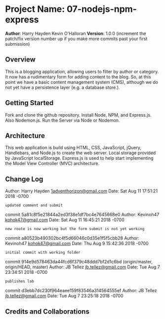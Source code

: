 # Project Name: 07-nodejs-npm-express

**Author**: Harry Hayden Kevin O'Halloran
**Version**: 1.0.0 (increment the patch/fix version number up if you make more commits past your first submission)

## Overview
<!-- Provide a high level overview of what this application is and why you are building it, beyond the fact that it's an assignment for a Code Fellows 301 class. (i.e. What's your problem domain?) -->
This is a blogging application, allowing users to filter by author or category. It now has a rudimentary form for adding content to the blog. So, at this point we have a basic content management system (CMS), although we do not yet have a persistence layer (e.g. a database store.).

## Getting Started
<!-- What are the steps that a user must take in order to build this app on their own machine and get it running? -->
Fork and clone the github repository.
Install Node, NPM, and Express.js. Also Nodemon.js.
Run the Server via Node or Nodemon.

## Architecture
<!-- Provide a detailed description of the application design. What technologies (languages, libraries, etc) you're using, and any other relevant design information. -->
This web application is build using HTML, CSS, JavaScript, jQuery, Handlebars, and Node.js to create the web server. Local storage provided by JavaScript localStorage. Express.js is used to help start implementing the Model View Controller (MVC) architecture.

## Change Log
<!-- Use this are to document the iterative changes made to your application as each feature is successfully implemented. Use time stamps. Here's an examples:

01-01-2001 4:59pm - Application now has a fully-functional express server, with GET and POST routes for the book resource. -->

Author: Harry Hayden <1adventhorizon@gmail.com>
Date:   Sat Aug 11 17:51:21 2018 -0700

    updated comment and submit

commit 5a81c8f5e21844a2ed3f38e1df7bc4e7645668e0
Author: Kevinoh47 <kohok47@gmail.com>
Date:   Sat Aug 11 16:45:21 2018 -0700

    new route is now working but the form submit is not yet working

commit a80523b490302bc4f5d66046c0d35e1f5f5cbb28
Author: Kevinoh47 <kohok47@gmail.com>
Date:   Thu Aug 9 15:42:36 2018 -0700

    initial commit with working folder

commit 914e9d578463da44fcd6f379c48ddd7bf2d1c6bd (origin/master, origin/HEAD, master)
Author: JB Tellez <jb.tellez@gmail.com>
Date:   Tue Aug 7 23:34:51 2018 -0700

    publishes lab

commit d3ebb7dc230f964eaee159f83546a314564555ef
Author: JB Tellez <jb.tellez@gmail.com>
Date:   Tue Aug 7 23:25:18 2018 -0700

## Credits and Collaborations
<!-- Give credit (and a link) to other people or resources that helped you build this application. -->

